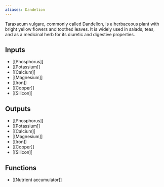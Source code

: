 ```yaml
---
aliases: Dandelion
---
```

Taraxacum vulgare, commonly called Dandelion, is a herbaceous plant with bright yellow flowers and toothed leaves. It is widely used in salads, teas, and as a medicinal herb for its diuretic and digestive properties.
## Inputs
- [[Phosphorus]]
- [[Potassium]]
- [[Calcium]]
- [[Magnesium]]
- [[Iron]]
- [[Copper]] 
- [[Silicon]]

## Outputs
- [[Phosphorus]]
- [[Potassium]]
- [[Calcium]]
- [[Magnesium]]
- [[Iron]]
- [[Copper]] 
- [[Silicon]]

## Functions
- [[Nutrient accumulator]]